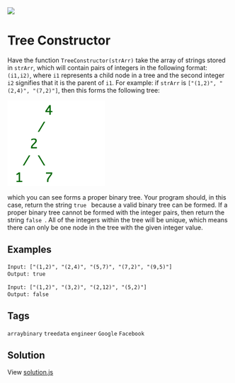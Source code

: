 <img src="https://coderbytestaticimages.s3.amazonaws.com/consumer-v2/nav/coderbyte_logo_digital_multi_light.png" width="300" />

# Tree Constructor
Have the function `TreeConstructor(strArr)` take the array of strings stored in `strArr`, which will contain pairs of integers in the following format: `(i1,i2)`, 
where `i1` represents a child node in a tree and the second integer `i2` signifies that it is the parent of `i1`. For example: if `strArr` is `["(1,2)", "(2,4)", "(7,2)"]`, 
then this forms the following tree:

![](https://github.com/udede/coderbyte/raw/main/tree-constructor/tree.png)

which you can see forms a proper binary tree. Your program should, in this case, return the string  `true ` because a valid binary tree can be formed. If a proper binary tree 
cannot be formed with the integer pairs, then return the string  `false `. All of the integers within the tree will be unique, which means there can only be one node in the 
tree with the given integer value.

## Examples
```
Input: ["(1,2)", "(2,4)", "(5,7)", "(7,2)", "(9,5)"]
Output: true
```

```
Input: ["(1,2)", "(3,2)", "(2,12)", "(5,2)"]
Output: false
```

## Tags
`arraybinary` `treedata` `engineer` `Google` `Facebook`

## Solution
View [solution.js](https://github.com/udede/coderbyte/blob/main/tree-constructor/solution.js)
